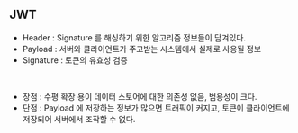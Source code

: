 ## JWT
- Header : Signature 를 해싱하기 위한 알고리즘 정보들이 담겨있다.
- Payload : 서버와 클라이언트가 주고받는 시스템에서 실제로 사용될 정보
- Signature : 토큰의 유효성 검증

<br>

- 장점 : 수평 확장 용이 데이터 스토어에 대한 의존성 없음, 범용성이 크다.
- 단점 : Payload 에 저장하는 정보가 많으면 트래픽이 커지고, 토큰이 클라이언트에 저장되어 서버에서 조작할 수 없다. 